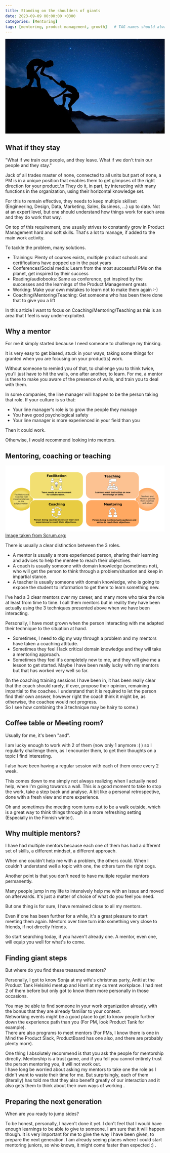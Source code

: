 ```yaml
---
title: Standing on the shoulders of giants
date: 2023-09-09 00:00:00 +0300
categories: [Mentoring]
tags: [mentoring, product management, growth] 	# TAG names should always be lowercase
---
```


![mentors](/assets/img/mentor.jpg)

## What if they stay

"What if we train our people, and they leave. What if we don't train our people and they stay."

Jack of all trades master of none, connected to all units but part of none, a PM is in a unique position that enables them to get glimpses of the right direction for your product.\n
They do it, in part, by interacting with many functions in the organization, using their horizontal knowledge set.

For this to remain effective, they needs to keep multiple skillset (Engineering, Design, Data, Marketing, Sales, Business, ...) up to date. Not at an expert level, but one should understand how things work for each area and they do work that way.

On top of this requirement, one usually strives to constantly grow in Product Management hard and soft skills.
That's a lot to manage, if added to the main work activity.

To tackle the problem, many solutions.
- Trainings: Plenty of courses exists, multiple product schools and certifications have popped up in the past years
- Conferences/Social media: Learn from the most successful PMs on the planet, get inspired by their success
- Reading/audiobooks: Same as conference, get inspired by the successes and the learnings of the Product Management greats 
- Working: Make your own mistakes to learn not to make them again :-)
- Coaching/Mentoring/Teaching: Get someome who has been there done that to give you a lift

In this article I want to focus on Coaching/Mentoring/Teaching as this is an area that I feel is way under-exploited.

## Why a mentor
For me it simply started because I need someone to challenge my thinking.

It is very easy to get biased, stuck in your ways, taking some things for granted when you are focusing on your product(s) work.

Without someone to remind you of that, to challenge you to think twice, you'll just have to hit the walls, one after another, to learn.
For me, a mentor is there to make you aware of the presence of walls, and train you to deal with them.

In some companies, the line manager will happen to be the person taking that role.
If your culture is so that:
- Your line manager's role is to grow the people they manage
- You have good psychological safety
- Your line manager is more experienced in your field than you

Then it could work.

Otherwise, I would recommend looking into mentors.

## Mentoring, coaching or teaching
![ftcm](/assets/img/ftcm-graphic2.png)
[Image taken from Scrum.org:](https://www.scrum.org/resources/comparing-facilitation-coaching-mentoring-and-teaching)

There is usually a clear distinction between the 3 roles.
- A mentor is usually a more experienced person, sharing their learning and advices to help the mentee to reach their objectives.
- A coach is usually someone with domain knowledge (sometimes not), who will get the person to think through a problem/situation and keep in impartial stance.
- A teacher is usually someone with domain knowledge, who is going to expose the student to information to get them to learn something new.

I've had a 3 clear mentors over my career, and many more who take the role at least from time to time.
I call them mentors but in reality they have been actually using the 3 techniques presented above when we have been interacting.

Personally, I have most grown when the person interacting with me adapted their technique to the situation at hand.
- Sometimes, I need to dig my way through a problem and my mentors have taken a coaching attitude.
- Sometimes they feel I lack critical domain knowledge and they will take a mentoring approach.
- Sometimes they feel it's completely new to me, and they will give me a lesson to get started.
Maybe I have been really lucky with my mentors but that has worked very well so far.

(In the coaching training sessions I have been in, it has been really clear that the coach should rarely, if ever, propose their opinion, remaining impartial to the coachee.
I understand that it is required to let the person find their own answer, however right the coach think it might be, as otherwise, the coachee would not progress.  
So I see how combining the 3 technique may be hairy to some.)

## Coffee table or Meeting room?
Usually for me, it's been "and".

I am lucky enough to work with 2 of them (now only 1 anymore :( ) so I regularly challenge them, as I encounter them, to get their thoughts on a topic I find interesting.

I also have been having a regular session with each of them once every 2 week.

This comes down to me simply not always realizing when I actually need help, when I'm going towards a wall.
This is a good moment to take to stop the work, take a step back and analyse. A bit like a personal retrospective, done with a fresh view and more experience.

Oh and sometimes the meeting room turns out to be a walk outside, which is a great way to think things through in a more refreshing setting (Especially in the Finnish winter).

## Why multiple mentors? 

I have had multiple mentors because each one of them has had a different set of skills, a different mindset, a different approach.

When one couldn't help me with a problem, the others could.
When I couldn't understand well a topic with one, the others turn the right cogs.

Another point is that you don't need to have multiple regular mentors permanently. 

Many people jump in my life to intensively help me with an issue and moved on afterwards.
It's just a matter of choice of what do you feel you need.

But one thing is for sure, I have remained close to all my mentors. 

Even if one has been further for a while, it's a great pleasure to start meeting them again.
Mentors over time turn into something very close to friends, if not directly friends.

So start searching today, if you haven't already one.
A mentor, even one, will equip you well for what's to come.

## Finding giant steps

But where do you find these treasured mentors?

Personally, I got to know Sonja at my wife's christmas party, Antti at the Product Tank Helsinki meetup and Harri at my current workplace. I had met 2 of them before but only got to know them more personally in those occasions.

You may be able to find someone in your work organization already, with the bonus that they are already familiar to your context.  
Networking events might be a good place to get to know people further down the experience path than you (For PM, look Product Tank for example).  
There are also programs to meet mentors (For PMs, I know there is one in Mind the Product Slack, ProductBoard has one also, and there are probably plenty more).

One thing I absolutely recommend is that you ask the people for mentorship directly. Mentorship is a trust game, and if you fell you cannot entirely trust the person mentoring you, it will not work out.  
I have long be worried about asking my mentors to take one the role as I didn't want to waste their time for me. But surprisingly, each of them (literally) has told me that they also benefit greatly of our interaction and it also gets them to think about their own ways of working . 

## Preparing the next generation

When are you ready to jump sides?

To be honest, personally, I haven't done it yet. I don't feel that I would have enough learnings to be able to give to someone.
I am sure that it will happen though. It is very important for me to give the way I have been given, to prepare the next generation. 
I am already seeing places where I could start mentoring juniors, so who knows, it might come faster than expected :) .